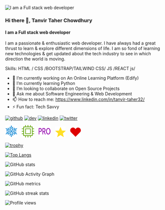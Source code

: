 ![I am a Full stack web developer](https://avatars.githubusercontent.com/u/56169180?s=400&u=a8fbaa5079f9aea9ef025243f4de5fd65e7865a3&v=4)

### Hi there 👋, Tanvir Taher Chowdhury
#### I am a Full stack web developer


I am a passionate & enthusiastic web developer. I have always had a great thrust to learn & explore different dimensions of life. I am so fond of learning new technologies & get updated about the tech industry to see in which direction the world is moving.

Skills:  HTML / CSS /BOOTSTRAP/TAILWIND CSS/ JS /REACT js/

- 🔭 I’m currently working on An Online Learning Platform (Edify) 
- 🌱 I’m currently learning Python 
- 👯 I’m looking to collaborate on Open Source Projects 
- 💬 Ask me about Software Engineering & Web Development 
- 📫 How to reach me: https://www.linkedin.com/in/tanvir-taher32/ 
- ⚡ Fun fact: Tech Savvy 


[<img src='https://cdn.jsdelivr.net/npm/simple-icons@3.0.1/icons/github.svg' alt='github' height='40'>](https://github.com/tanvirtaher32)  [<img src='https://cdn.jsdelivr.net/npm/simple-icons@3.0.1/icons/dev-dot-to.svg' alt='dev' height='40'>](https://dev.to/https://dev.to/tanvirtaher32)  [<img src='https://cdn.jsdelivr.net/npm/simple-icons@3.0.1/icons/linkedin.svg' alt='linkedin' height='40'>](https://www.linkedin.com/in/linkedin.com/in/tanvir-taher32//)  [<img src='https://cdn.jsdelivr.net/npm/simple-icons@3.0.1/icons/twitter.svg' alt='twitter' height='40'>](https://twitter.com/https://twitter.com/tanvir_taher_)  

<a href='https://archiveprogram.github.com/'><img src='https://raw.githubusercontent.com/acervenky/animated-github-badges/master/assets/acbadge.gif' width='40' height='40'></a> <a href='https://docs.github.com/en/developers'><img src='https://raw.githubusercontent.com/acervenky/animated-github-badges/master/assets/devbadge.gif' width='40' height='40'></a> <a href='https://github.com/pricing'><img src='https://raw.githubusercontent.com/acervenky/animated-github-badges/master/assets/pro.gif' width='40' height='40'></a> <a href='https://stars.github.com/'><img src='https://raw.githubusercontent.com/acervenky/animated-github-badges/master/assets/starbadge.gif' width='35' height='35'></a> <a href='https://docs.github.com/en/github/supporting-the-open-source-community-with-github-sponsors'><img src='https://raw.githubusercontent.com/acervenky/animated-github-badges/master/assets/sponsorbadge.gif' width='35' height='35'></a> 

[![trophy](https://github-profile-trophy.vercel.app/?username=tanvirtaher32)](https://github.com/ryo-ma/github-profile-trophy)

[![Top Langs](https://github-readme-stats.vercel.app/api/top-langs/?username=tanvirtaher32)](https://github.com/anuraghazra/github-readme-stats)

![GitHub stats](https://github-readme-stats.vercel.app/api?username=tanvirtaher32&show_icons=true&count_private=true)  

![GitHub Activity Graph](https://activity-graph.herokuapp.com/graph?username=tanvirtaher32)  

![GitHub metrics](https://metrics.lecoq.io/tanvirtaher32)  

![GitHub streak stats](https://github-readme-streak-stats.herokuapp.com/?user=tanvirtaher32)  

![Profile views](https://gpvc.arturio.dev/tanvirtaher32)  
